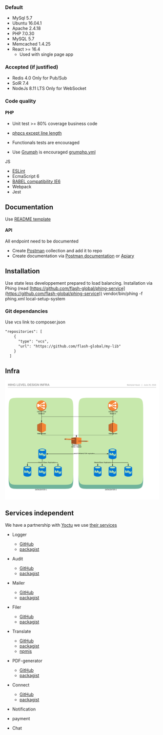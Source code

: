 ### Default

- MySql 5.7 
- Ubuntu 16.04.1 
- Apache 2.4.18 
- PHP 7.0.30 
- MySQL 5.7 
- Memcached 1.4.25 
- React &gt;= 16.4 
    - Used with single page app 

### Accepted (if justified)

- Redis 4.0 Only for Pub/Sub 
- SolR 7.4 
- NodeJs 8.11 LTS Only for WebSocket 

### Code quality

#### PHP

- Unit test &gt;= 80% coverage business code 
- [phpcs except line length](https://github.com/flash-global/it-public-documentation/blob/master/configurations/phpcs.xml) 

- Functionals tests are encouraged 
- Use [Grumph](https://github.com/phpro/grumphp) is encouraged [grumphp.yml](https://github.com/flash-global/it-public-documentation/blob/master/configurations/grumphp.yml) 

JS

- [ESLint](https://github.com/flash-global/it-public-documentation/blob/master/configurations/.eslintrc.json) 
- EcmaScript 6 
- [BABEL compatibility IE6](https://github.com/flash-global/it-public-documentation/blob/master/configurations/.babelrc) 
- Webpack 
- Jest 

## Documentation

Use [README template](https://github.com/flash-global/it-public-documentation/wiki/Project-readme-template)

#### API

All endpoint need to be documented

- Create [Postman](https://www.getpostman.com/collection) collection and add it to repo 
- Create documentation via [Postman documentation](https://www.getpostman.com/docs/v6/postman/api_documentation/viewing_documentation) or [Apiary](https://apiary.io/) 

## Installation

Use state less developpement prepared to load balancing. Installation via Phing (read [https://github.com/flash-global/phing-service](https://github.com/flash-global/phing-service)) vendor/bin/phing -f phing.xml local-setup-system

### Git dependancies

Use vcs link to composer.json

```
"repositories": [
    {
      "type": "vcs",
      "url": "https://github.com/flash-global/my-lib"
    }
  ]
```

## Infra
![](https://github.com/flash-global/it-public-documentation/raw/master/img/infra%20architecture.png)
## Services independent

We have a partnership with [Yoctu](https://www.yoctu.com/) we use [their services](https://www.yoctu.com/services/)

- Logger 
    - [GitHub](https://github.com/flash-global/logger-client) 
    - [packagist](https://packagist.org/packages/fei/logger-client) 

- Audit 
    - [GitHub](https://github.com/flash-global/audit-client) 
    - [packagist](https://packagist.org/packages/fei/audit-client) 

- Mailer 
    - [GitHub](https://github.com/flash-global/mailer-client) 
    - [packagist](https://packagist.org/packages/fei/mailer-client) 

- Filer 
    - [GitHub](https://github.com/flash-global/filer-client) 
    - [packagist](https://packagist.org/packages/fei/filer-client) 

- Translate 
    - [GitHub](https://github.com/flash-global/translate-client) 
    - [packagist](https://packagist.org/packages/fei/translate-client) 
    - [npmjs](https://www.npmjs.com/package/translate-client-js) 

- PDF-generator 
    - [GitHub](https://github.com/flash-global/pdf-generator-client) 
    - [packagist](https://packagist.org/packages/fei/pdf-generator-client) 

- Connect 
    - [GitHub](https://github.com/flash-global/connect-client) 
    - [packagist](https://packagist.org/packages/fei/connect-client) 

- Notification 
- payment 
- Chat
